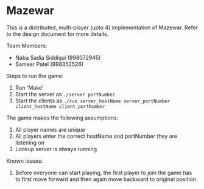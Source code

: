 # Mazewar  

This is a distributed, multi-player (upto 4) implementation of Mazewar. Refer to the design document for more details.  
  
Team Members:  
* Naba Sadia Siddiqui (998072945)  
* Sameer Patel (998352526)  
  
Steps to run the game:  
1. Run 'Make'  
2. Start the server as `./server portNumber`  
3. Start the clients as `./run server_hostName server_portNumber client_hostName client_portNumber`
  
The game makes the following assumptions:  
1. All player names are unique  
2. All players enter the correct hostName and portNumber they are listening on  
3. Lookup server is always running  

Known issues:  
1. Before everyone can start playing, the first player to join the game has to first move forward and then again move backward to original position
